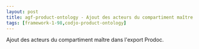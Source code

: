 ```yaml
---
layout: post
title: agf-product-ontology - Ajout des acteurs du compartiment maître
tags: [framework-1-98,codjo-product-ontology]
---
```

Ajout des acteurs du compartiment maître dans l'export Prodoc.
